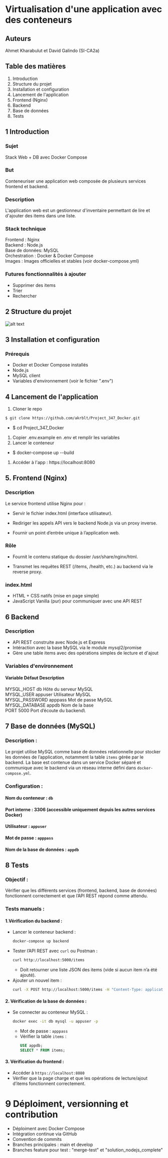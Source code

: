 # Virtualisation d'une application avec des conteneurs
## Auteurs
Ahmet Kharabulut et David Galindo (SI-CA2a)
## Table des matières
1. Introduction
2. Structure du projet
3. Installation et configuration
4. Lancement de l'application
5. Frontend (Nginx)
6. Backend
7. Base de données
8. Tests
   
## 1 Introduction
### Sujet
Stack Web + DB avec Docker Compose

### But
Conteneuriser une application web composée de plusieurs services frontend et backend.

### Description
L'application web est un gestionneur d'inventaire permettant de lire et d'ajouter des items dans une liste.

### Stack technique
Frontend : Nginx\
Backend : Node.js\
Base de données: MySQL\
Orchestration : Docker & Docker Compose \
Images : Images officielles et stables (voir docker-compose.yml)

### Futures fonctionnalités à ajouter
- Supprimer des items
- Trier
- Rechercher
  

## 2 Structure du projet
![alt text](img_1.png)

## 3 Installation et configuration
### Prérequis
- Docker et Docker Compose installés
- Node.js
- MySQL client
- Variables d'environnement (voir le fichier ".env")

## 4 Lancement de l'application
1. Cloner le repo 
  ``` bash
$ git clone https://github.com/akrblt/Project_347_Docker.git
```
- $ cd Project_347_Docker

1. Copier .env.example en .env et remplir les variables
2. Lancer le conteneur 
- $ docker-compose up --build

1. Accéder à l'app :
https://localhost:8080

## 5. Frontend (Nginx)
### Description

Le service frontend utilise Nginx pour :

- Servir le fichier index.html (interface utilisateur).

- Rediriger les appels API vers le backend Node.js via un proxy inverse.

- Fournir un point d’entrée unique à l’application web.

### Rôle

- Fournit le contenu statique du dossier /usr/share/nginx/html.

- Transmet les requêtes REST (/items, /health, etc.) au backend via le reverse proxy.

### index.html
- HTML + CSS natifs (mise en page simple)
- JavaScript Vanilla (pur) pour communiquer avec une API REST

## 6 Backend
### Description
- API REST construite avec Node.js et Express
- Intéraction avec la base MySQL via le module mysql2/promise
- Gère une table items avec des opérations simples de lecture et d'ajout
  
### Variables d'environnement
#### Variable	    Défaut	    Description
MYSQL_HOST	    db	        Hôte du serveur MySQL\
MYSQL_USER	    appuser	    Utilisateur MySQL\
MYSQL_PASSWORD	apppass	    Mot de passe MySQL\
MYSQL_DATABASE	appdb	    Nom de la base\
PORT	        5000    	Port d’écoute du backend\

## 7 Base de données (MySQL)

### Description : 
Le projet utilise MySQL comme base de données relationnelle pour stocker les données de l’application, notamment la table `items` gérée par le backend. La base est contenue dans un service Docker séparé et communique avec le backend via un réseau interne défini dans `docker-compose.yml`.

### Configuration : 
  #### Nom du conteneur : `db`  
  #### Port interne : 3306 (accessible uniquement depuis les autres services Docker)  
  #### Utilisateur : `appuser`  
  #### Mot de passe : `apppass`  
  #### Nom de la base de données : `appdb`  

## 8 Tests

### Objectif :
Vérifier que les différents services (frontend, backend, base de données) fonctionnent correctement et que l’API REST répond comme attendu.

### Tests manuels :  
#### 1.Vérification du backend :
   - Lancer le conteneur backend :  
     ```bash
     docker-compose up backend
     ```
   - Tester l’API REST avec `curl` ou Postman :  
     ```bash
     curl http://localhost:5000/items
     ```
     - Doit retourner une liste JSON des items (vide si aucun item n’a été ajouté).  
   - Ajouter un nouvel item :  
     ```bash
     curl -X POST http://localhost:5000/items -H "Content-Type: application/json" -d '{"name":"Item1","description":"Test"}'
     ```

#### 2. Vérification de la base de données :
   - Se connecter au conteneur MySQL :  
     ```bash
     docker exec -it db mysql -u appuser -p
     ```
     - Mot de passe : `apppass`  
     - Vérifier la table `items` :  
       ```sql
       USE appdb;
       SELECT * FROM items;
       ```

#### 3. Vérification du frontend :
   - Accéder à `https://localhost:8080`  
   - Vérifier que la page charge et que les opérations de lecture/ajout d’items fonctionnent correctement.



# 9 Déploiment, versionning et contribution
- Déploiment avec Docker Compose
- Intégration continue via GitHub
- Convention de commits
- Branches principales : main et develop
- Branches feature pour test : "merge-test" et "solution_nodejs_complete"
